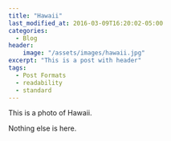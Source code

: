 ```yaml
---
title: "Hawaii"
last_modified_at: 2016-03-09T16:20:02-05:00
categories:
  - Blog
header:
    image: "/assets/images/hawaii.jpg"
excerpt: "This is a post with header"
tags:
  - Post Formats
  - readability
  - standard
---
```


This is a photo of Hawaii.

Nothing else is here.